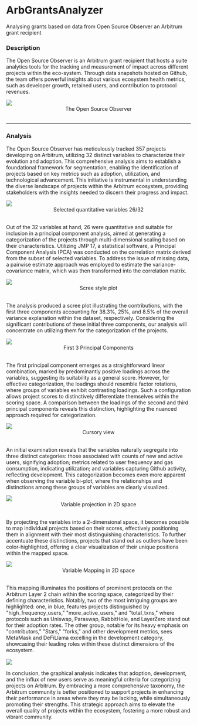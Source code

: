 # ArbGrantsAnalyzer
Analysing grants based on data from Open Source Observer an Arbitrum grant recipient 

### Description
The Open Source Observer is an Arbitrum grant recipient that hosts a suite analytics tools for the tracking and measurement of impact across different projects within the eco-system. Through data snapshots hosted on Github, the team offers powerful insights about various ecosystem health metrics, such as developer growth, retained users, and contribution to protocol revenues. 

<img src="www/img1.png" align="center"/>
<div align="center">The Open Source Observer</div>
&nbsp;
&nbsp;

<hr>

### Analysis

The Open Source Observer has meticulously tracked 357 projects developing on Arbitrum, utilizing 32 distinct variables to characterize their evolution and adoption. This comprehensive analysis aims to establish a foundational framework for segmentation, enabling the identification of projects based on key metrics such as adoption, utilization, and technological advancement. This initiative is instrumental in understanding the diverse landscape of projects within the Arbitrum ecosystem, providing stakeholders with the insights needed to discern their progress and impact.

<img src="www/img2.png" align="center"/>
<div align="center">Selected quantitative variables 26/32</div>
&nbsp;
&nbsp;

Out of the 32 variables at hand, 26 were quantitative and suitable for inclusion in a principal component analysis, aimed at generating a categorization of the projects through multi-dimensional scaling based on their characteristics. Utilizing JMP 17, a statistical software, a Principal Component Analysis (PCA) was conducted on the correlation matrix derived from the subset of selected variables. To address the issue of missing data, a pairwise estimate approach was employed to estimate the variance-covariance matrix, which was then transformed into the correlation matrix.

<img src="www/img3.png" align="center"/>
<div align="center">Scree style plot </div>
&nbsp;
&nbsp;

The analysis produced a scree plot illustrating the contributions, with the first three components accounting for 38.3%, 25%, and 8.5% of the overall variance explanation within the dataset, respectively. Considering the significant contributions of these initial three components, our analysis will concentrate on utilizing them for the categorization of the projects.

<img src="www/img4.png" align="center"/>
<div align="center">First 3 Principal Components </div>
&nbsp;
&nbsp;

The first principal component emerges as a straightforward linear combination, marked by predominantly positive loadings across the variables, suggesting its suitability as a general score. However, for effective categorization, the loadings should resemble factor rotations, where groups of variables exhibit contrasting loadings. Such a configuration allows project scores to distinctively differentiate themselves within the scoring space. A comparison between the loadings of the second and third principal components reveals this distinction, highlighting the nuanced approach required for categorization.

<img src="www/img5.png" align="center"/>
<div align="center"> Cursory view  </div>
&nbsp;
&nbsp;

An initial examination reveals that the variables naturally segregate into three distinct categories: those associated with counts of new and active users, signifying adoption; metrics related to user frequency and gas consumption, indicating utilization; and variables capturing Github activity, reflecting development. This categorization becomes even more apparent when observing the variable bi-plot, where the relationships and distinctions among these groups of variables are clearly visualized.

<img src="www/img6.png" align="center"/>
<div align="center"> Variable projection in 2D space  </div>
&nbsp;
&nbsp;

By projecting the variables into a 2-dimensional space, it becomes possible to map individual projects based on their scores, effectively positioning them in alignment with their most distinguishing characteristics. To further accentuate these distinctions, projects that stand out as outliers have been color-highlighted, offering a clear visualization of their unique positions within the mapped space.

<img src="www/img7.png" align="center"/>
<div align="center"> Variable Mapping in 2D space  </div>
&nbsp;
&nbsp;

This mapping illuminates the positions of prominent protocols on the Arbitrum Layer 2 chain within the scoring space, categorized by their defining characteristics. Notably, two of the most intriguing groups are highlighted: one, in blue, features projects distinguished by "high_frequency_users," "more_active_users," and "total_txns," where protocols such as Uniswap, Paraswap, RabbitHole, and LayerZero stand out for their adoption rates. The other group, notable for its heavy emphasis on "contributors," "Stars," "forks," and other development metrics, sees MetaMask and DeFiLlama excelling in the development category, showcasing their leading roles within these distinct dimensions of the ecosystem. 


<img src="www/img8.png" align="center"/>
&nbsp;
&nbsp;

In conclusion, the graphical analysis indicates that adoption, development, and the influx of new users serve as meaningful criteria for categorizing projects on Arbitrum. By embracing a more comprehensive taxonomy, the Arbitrum community is better positioned to support projects in enhancing their performance in areas where they may be lacking, while simultaneously promoting their strengths. This strategic approach aims to elevate the overall quality of projects within the ecosystem, fostering a more robust and vibrant community.